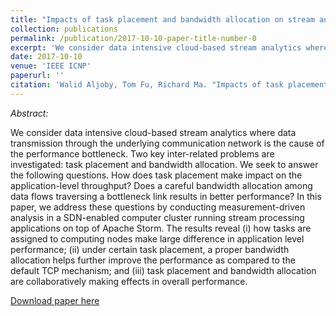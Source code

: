 ```yaml
---
title: "Impacts of task placement and bandwidth allocation on stream analytics"
collection: publications
permalink: /publication/2017-10-10-paper-title-number-0
excerpt: 'We consider data intensive cloud-based stream analytics where data transmission through the underlying communication network is the cause of the performance bottleneck. Two key inter-related problems are investigated: task placement and bandwidth allocation. We seek to answer the following questions. How does task placement make impact on the application-level throughput? Does a careful bandwidth allocation among data flows traversing a bottleneck link results in better performance? In this paper, we address these questions by conducting measurement-driven analysis in a SDN-enabled computer cluster running stream processing applications on top of Apache Storm. The results reveal (i) how tasks are assigned to computing nodes make large difference in application level performance; (ii) under certain task placement, a proper bandwidth allocation helps further improve the performance as compared to the default TCP mechanism; and (iii) task placement and bandwidth allocation are collaboratively making effects in overall performance.'
date: 2017-10-10
venue: 'IEEE ICNP'
paperurl: ''
citation: 'Walid Aljoby, Tom Fu, Richard Ma. "Impacts of task placement and bandwidth allocation on stream analytics". <i>IEEE 25th International Conference on Network Protocols (ICNP)</i>, Toronto, Canada.'
---
```

<i> Abstract: </i> 

We consider data intensive cloud-based stream analytics where data transmission through the underlying communication network is the cause of the performance bottleneck. Two key inter-related problems are investigated: task placement and bandwidth allocation. We seek to answer the following questions. How does task placement make impact on the application-level throughput? Does a careful bandwidth allocation among data flows traversing a bottleneck link results in better performance? In this paper, we address these questions by conducting measurement-driven analysis in a SDN-enabled computer cluster running stream processing applications on top of Apache Storm. The results reveal (i) how tasks are assigned to computing nodes make large difference in application level performance; (ii) under certain task placement, a proper bandwidth allocation helps further improve the performance as compared to the default TCP mechanism; and (iii) task placement and bandwidth allocation are collaboratively making effects in overall performance.

[Download paper here](https://ieeexplore.ieee.org/abstract/document/8117589)